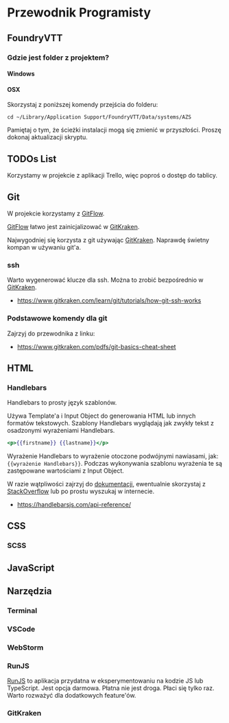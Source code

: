 # Przewodnik Programisty

## FoundryVTT

### Gdzie jest folder z projektem?

#### Windows

#### OSX

Skorzystaj z poniższej komendy przejścia do folderu:

`cd ~/Library/Application Support/FoundryVTT/Data/systems/AZS`

Pamiętaj o tym, że ścieżki instalacji mogą się zmienić w przyszłości. Proszę dokonaj aktualizacji skryptu.

## TODOs List

Korzystamy w projekcie z aplikacji Trello, więc poproś o dostęp do tablicy.

## Git

W projekcie korzystamy z [GitFlow].

[GitFlow] łatwo jest zainicjalizować w [GitKraken].

Najwygodniej się korzysta z git używając [GitKraken]. Naprawdę świetny kompan w używaniu git'a.

### ssh

Warto wygenerować klucze dla ssh. Można to zrobić bezpośrednio w [GitKraken].

- https://www.gitkraken.com/learn/git/tutorials/how-git-ssh-works

### Podstawowe komendy dla git

Zajrzyj do przewodnika z linku:

- https://www.gitkraken.com/pdfs/git-basics-cheat-sheet

## HTML

### Handlebars

Handlebars to prosty język szablonów.

Używa Template'a i Input Object do generowania HTML lub innych formatów tekstowych.
Szablony Handlebars wyglądają jak zwykły tekst z osadzonymi wyrażeniami Handlebars.

```handlebars
<p>{{firstname}} {{lastname}}</p>
```

Wyrażenie Handlebars to wyrażenie otoczone podwójnymi nawiasami, jak: `{{wyrażenie Handlebars}}`.
Podczas wykonywania szablonu wyrażenia te są zastępowane wartościami z Input Object.

W razie wątpliwości zajrzyj do [dokumentacji](https://handlebarsjs.com/api-reference/), ewentualnie
skorzystaj z [StackOverflow](https://stackoverflow.com/search?q=handelbars) lub po prostu wyszukaj
w internecie.

- https://handlebarsjs.com/api-reference/

## CSS

### SCSS

## JavaScript

## Narzędzia

### Terminal

### VSCode

### WebStorm

### RunJS

[RunJS] to aplikacja przydatna w eksperymentowaniu na kodzie JS lub TypeScript. Jest opcja darmowa.
Płatna nie jest droga. Płaci się tylko raz. Warto rozważyć dla dodatkowych feature'ów.

### GitKraken

[GitKraken]: https://www.gitkraken.com/
[GitFlow]: https://danielkummer.github.io/git-flow-cheatsheet/index.pl_PL.html
[RunJS]: https://runjs.app/

